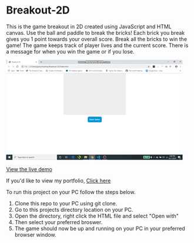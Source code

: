 # Breakout-2D

This is the game breakout in 2D created using JavaScript and HTML canvas. Use the ball and paddle to break the bricks! Each brick you break gives you 1 point towards your overall score. Break all the bricks to win the game! The game keeps track of player lives and the current score. There is a message for when you win the game or if you lose.

![Breakout 2D gif](./gif/Breakout-2D.gif)

[View the live demo](https://breakout-2d-jp.herokuapp.com/index.html)

If you'd like to view my portfolio, [Click here](https://jasonpallone.com)

To run this project on your PC follow the steps below.

1. Clone this repo to your PC using git clone.
2. Go to this projects directory location on your PC.
3. Open the directory, right click the HTML file and select "Open with"
4. Then select your preferred broswer.
5. The game should now be up and running on your PC in your preferred browser window.
